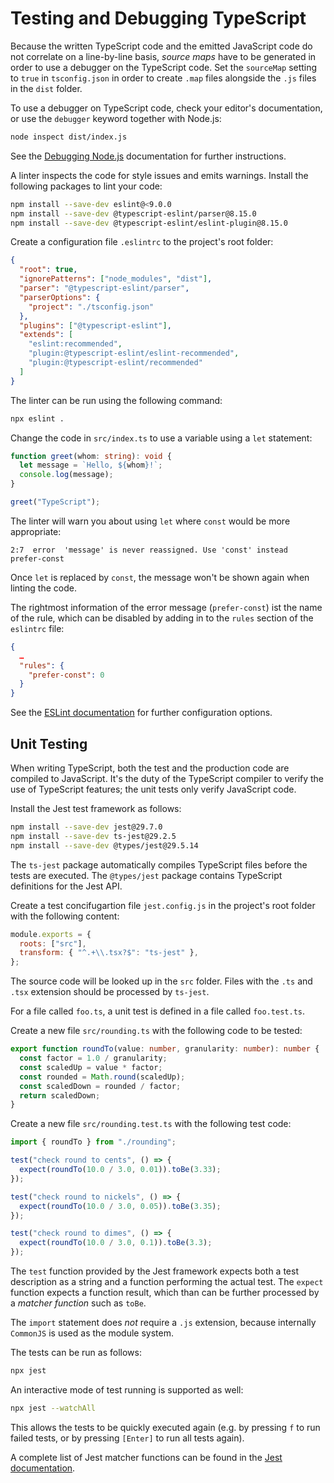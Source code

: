 # Testing and Debugging TypeScript

Because the written TypeScript code and the emitted JavaScript code do not
correlate on a line-by-line basis, _source maps_ have to be generated in order
to use a debugger on the TypeScript code. Set the `sourceMap` setting to `true`
in `tsconfig.json` in order to create `.map` files alongside the `.js` files in
the `dist` folder.

To use a debugger on TypeScript code, check your editor's documentation, or use
the `debugger` keyword together with Node.js:

```bash
node inspect dist/index.js
```

See the [Debugging
Node.js](https://nodejs.org/en/learn/getting-started/debugging) documentation
for further instructions.

A linter inspects the code for style issues and emits warnings. Install the
following packages to lint your code:

```bash
npm install --save-dev eslint@<9.0.0
npm install --save-dev @typescript-eslint/parser@8.15.0
npm install --save-dev @typescript-eslint/eslint-plugin@8.15.0
```

Create a configuration file `.eslintrc` to the project's root folder:

```json
{
  "root": true,
  "ignorePatterns": ["node_modules", "dist"],
  "parser": "@typescript-eslint/parser",
  "parserOptions": {
    "project": "./tsconfig.json"
  },
  "plugins": ["@typescript-eslint"],
  "extends": [
    "eslint:recommended",
    "plugin:@typescript-eslint/eslint-recommended",
    "plugin:@typescript-eslint/recommended"
  ]
}
```

The linter can be run using the following command:

```bash
npx eslint .
```

Change the code in `src/index.ts` to use a variable using a `let` statement:

```typescript
function greet(whom: string): void {
  let message = `Hello, ${whom}!`;
  console.log(message);
}

greet("TypeScript");
```

The linter will warn you about using `let` where `const` would be more
appropriate:

    2:7  error  'message' is never reassigned. Use 'const' instead  prefer-const

Once `let` is replaced by `const`, the message won't be shown again when linting
the code.

The rightmost information of the error message (`prefer-const`) ist the name of
the rule, which can be disabled by adding in to the `rules` section of the
`eslintrc` file:

```json
{
  …
  "rules": {
    "prefer-const": 0
  }
}
```

See the [ESLint documentation](https://eslint.org/docs/latest/use/configure/)
for further configuration options.

## Unit Testing

When writing TypeScript, both the test and the production code are compiled to
JavaScript. It's the duty of the TypeScript compiler to verify the use of
TypeScript features; the unit tests only verify JavaScript code.

Install the Jest test framework as follows:

```bash
npm install --save-dev jest@29.7.0
npm install --save-dev ts-jest@29.2.5
npm install --save-dev @types/jest@29.5.14
```

The `ts-jest` package automatically compiles TypeScript files before the tests
are executed. The `@types/jest` package contains TypeScript definitions for the
Jest API.

Create a test concifugartion file `jest.config.js` in the project's root folder
with the following content:

```javascript
module.exports = {
  roots: ["src"],
  transform: { "^.+\\.tsx?$": "ts-jest" },
};
```

The source code will be looked up in the `src` folder. Files with the `.ts` and
`.tsx` extension should be processed by `ts-jest`.

For a file called `foo.ts`, a unit test is defined in a file called
`foo.test.ts`.

Create a new file `src/rounding.ts` with the following code to be tested:

```typescript
export function roundTo(value: number, granularity: number): number {
  const factor = 1.0 / granularity;
  const scaledUp = value * factor;
  const rounded = Math.round(scaledUp);
  const scaledDown = rounded / factor;
  return scaledDown;
}
```

Create a new file `src/rounding.test.ts` with the following test code:

```typescript
import { roundTo } from "./rounding";

test("check round to cents", () => {
  expect(roundTo(10.0 / 3.0, 0.01)).toBe(3.33);
});

test("check round to nickels", () => {
  expect(roundTo(10.0 / 3.0, 0.05)).toBe(3.35);
});

test("check round to dimes", () => {
  expect(roundTo(10.0 / 3.0, 0.1)).toBe(3.3);
});
```

The `test` function provided by the Jest framework expects both a test
description as a string and a function performing the actual test. The `expect`
function expects a function result, which than can be further processed by a
_matcher function_ such as `toBe`.

The `import` statement does _not_ require a `.js` extension, because internally
`CommonJS` is used as the module system.

The tests can be run as follows:

```bash
npx jest
```

An interactive mode of test running is supported as well:

```bash
npx jest --watchAll
```

This allows the tests to be quickly executed again (e.g. by pressing `f` to run
failed tests, or by pressing `[Enter]` to run all tests again).

A complete list of Jest matcher functions can be found in the [Jest
documentation](https://jestjs.io/docs/expect).

